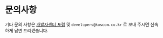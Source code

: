 # 문의사항

기타 문의 사항은 [개발자센터 포럼](https://developers.koscom.co.kr/discussions#!/forum/forums/list.page) 및 `developers@koscom.co.kr` 로 보내 주시면 신속하게 답변 드리겠습니다.



